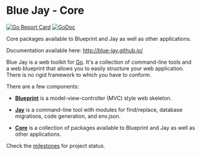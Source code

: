 # Blue Jay - Core

[![Go Report Card](https://goreportcard.com/badge/github.com/blue-jay/core)](https://goreportcard.com/report/github.com/blue-jay/core)
[![GoDoc](https://godoc.org/github.com/blue-jay/core?status.svg)](https://godoc.org/github.com/blue-jay/core)

Core packages available to Blueprint and Jay as well as other applications.

Documentation available here: http://blue-jay.github.io/

Blue Jay is a web toolkit for [Go](https://golang.org/). It's a collection of
command-line tools and a web blueprint that allows you to easily structure
your web application. There is no rigid framework to which you have to
conform.

There are a few components:

- [**Blueprint**](https://github.com/blue-jay/blueprint) is a
model-view-controller (MVC) style web skeleton.

- [**Jay**](https://github.com/blue-jay/jay) is a command-line tool with
modules for find/replace, database migrations, code generation, and env.json.

- [**Core**](https://github.com/blue-jay/core) is a collection of packages
available to Blueprint and Jay as well as other applications.

Check the [milestones](https://github.com/blue-jay/core/milestones) for
project status.